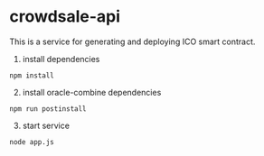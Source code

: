 # crowdsale-api

This is a service for generating and deploying ICO smart contract.

1. install dependencies

```
npm install
```

2. install oracle-combine dependencies

```
npm run postinstall
```

3. start service

```
node app.js
```
